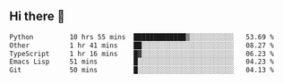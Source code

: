 ## Hi there 👋

<!--
**whirlun/whirlun** is a ✨ _special_ ✨ repository because its `README.md` (this file) appears on your GitHub profile.

Here are some ideas to get you started:

- 🔭 I’m currently working on ...
- 🌱 I’m currently learning ...
- 👯 I’m looking to collaborate on ...
- 🤔 I’m looking for help with ...
- 💬 Ask me about ...
- 📫 How to reach me: ...
- 😄 Pronouns: ...
- ⚡ Fun fact: ...
-->
<!--START_SECTION:waka-->

```txt
Python         10 hrs 55 mins  █████████████▒░░░░░░░░░░░   53.69 %
Other          1 hr 41 mins    ██░░░░░░░░░░░░░░░░░░░░░░░   08.27 %
TypeScript     1 hr 16 mins    █▓░░░░░░░░░░░░░░░░░░░░░░░   06.23 %
Emacs Lisp     51 mins         █░░░░░░░░░░░░░░░░░░░░░░░░   04.23 %
Git            50 mins         █░░░░░░░░░░░░░░░░░░░░░░░░   04.13 %
```

<!--END_SECTION:waka-->
